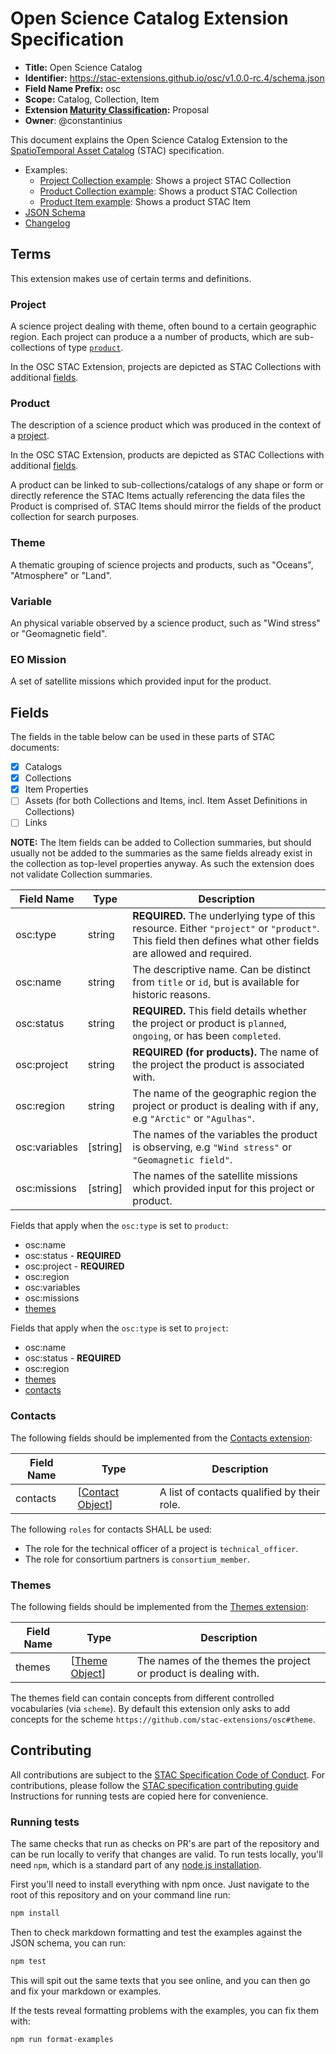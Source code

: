 # Open Science Catalog Extension Specification

- **Title:** Open Science Catalog
- **Identifier:** <https://stac-extensions.github.io/osc/v1.0.0-rc.4/schema.json>
- **Field Name Prefix:** osc
- **Scope:** Catalog, Collection, Item
- **Extension [Maturity Classification](https://github.com/radiantearth/stac-spec/tree/master/extensions/README.md#extension-maturity):** Proposal
- **Owner**: @constantinius

This document explains the Open Science Catalog Extension to the [SpatioTemporal Asset Catalog](https://github.com/radiantearth/stac-spec)
(STAC) specification.

- Examples:
  - [Project Collection example](examples/project/collection.json): Shows a project STAC Collection
  - [Product Collection example](examples/product/collection.json): Shows a product STAC Collection
  - [Product Item example](examples/product/item.json): Shows a product STAC Item
- [JSON Schema](json-schema/schema.json)
- [Changelog](./CHANGELOG.md)

## Terms

This extension makes use of certain terms and definitions.

### Project

A science project dealing with theme, often bound to a certain geographic region. Each project can produce a a number of products,
which are sub-collections of type [`product`](#product).

In the OSC STAC Extension, projects are depicted as STAC Collections with additional [fields](#fields).

### Product

The description of a science product which was produced in the context of a [project](#project).

In the OSC STAC Extension, products are depicted as STAC Collections with additional [fields](#fields).

A product can be linked to sub-collections/catalogs of any shape or form or directly reference the STAC Items actually referencing
the data files the Product is comprised of.
STAC Items should mirror the fields of the product collection for search purposes.

### Theme

A thematic grouping of science projects and products, such as "Oceans", "Atmosphere" or "Land".

### Variable

An physical variable observed by a science product, such as "Wind stress" or "Geomagnetic field".

### EO Mission

A set of satellite missions which provided input for the product.

## Fields

The fields in the table below can be used in these parts of STAC documents:

- [x] Catalogs
- [x] Collections
- [x] Item Properties
- [ ] Assets (for both Collections and Items, incl. Item Asset Definitions in Collections)
- [ ] Links

**NOTE:** The Item fields can be added to Collection summaries, but should usually not
be added to the summaries as the same fields already exist in the collection as top-level properties anyway.
As such the extension does not validate Collection summaries.

| Field Name    | Type      | Description |
| ------------- | --------- | ----------- |
| osc:type      | string    | **REQUIRED.** The underlying type of this resource. Either `"project"` or `"product"`. This field then defines what other fields are allowed and required. |
| osc:name      | string    | The descriptive name. Can be distinct from `title` or `id`, but is available for historic reasons. |
| osc:status    | string    | **REQUIRED.** This field details whether the project or product is `planned`, `ongoing`, or has been `completed`. |
| osc:project   | string    | **REQUIRED (for products).** The name of the project the product is associated with. |
| osc:region    | string    | The name of the geographic region the project or product is dealing with if any, e.g `"Arctic"` or `"Agulhas"`. |
| osc:variables | \[string] | The names of the variables the product is observing, e.g `"Wind stress"` or `"Geomagnetic field"`. |
| osc:missions  | \[string] | The names of the satellite missions which provided input for this project or product.  |

Fields that apply when the `osc:type` is set to `product`:

- osc:name
- osc:status - **REQUIRED**
- osc:project - **REQUIRED**
- osc:region
- osc:variables
- osc:missions
- [themes](#themes)

Fields that apply when the `osc:type` is set to `project`:

- osc:name
- osc:status - **REQUIRED**
- osc:region
- [themes](#themes)
- [contacts](#contacts)

### Contacts

The following fields should be implemented from the [Contacts extension](https://github.com/stac-extensions/contacts):

| Field Name | Type | Description |
| ---------- | ---- | ----------- |
| contacts   | \[[Contact Object](https://github.com/stac-extensions/contacts/blob/v0.1.1/README.md#contact-object)] | A list of contacts qualified by their role. |

The following `roles` for contacts SHALL be used:

- The role for the technical officer of a project is `technical_officer`.
- The role for consortium partners is `consortium_member`.

### Themes

The following fields should be implemented from the [Themes extension](https://github.com/stac-extensions/themes):

| Field Name | Type | Description |
| ---------- | ---- | ----------- |
| themes     | \[[Theme Object](https://github.com/stac-extensions/themes/blob/v1.0.0/README.md#theme-object)] | The names of the themes the project or product is dealing with. |

The themes field can contain concepts from different controlled vocabularies (via `scheme`).
By default this extension only asks to add concepts for the scheme `https://github.com/stac-extensions/osc#theme`.

## Contributing

All contributions are subject to the
[STAC Specification Code of Conduct](https://github.com/radiantearth/stac-spec/blob/master/CODE_OF_CONDUCT.md).
For contributions, please follow the
[STAC specification contributing guide](https://github.com/radiantearth/stac-spec/blob/master/CONTRIBUTING.md) Instructions
for running tests are copied here for convenience.

### Running tests

The same checks that run as checks on PR's are part of the repository and can be run locally to verify that changes are valid.
To run tests locally, you'll need `npm`, which is a standard part of any [node.js installation](https://nodejs.org/en/download/).

First you'll need to install everything with npm once. Just navigate to the root of this repository and on
your command line run:

```bash
npm install
```

Then to check markdown formatting and test the examples against the JSON schema, you can run:

```bash
npm test
```

This will spit out the same texts that you see online, and you can then go and fix your markdown or examples.

If the tests reveal formatting problems with the examples, you can fix them with:

```bash
npm run format-examples
```
